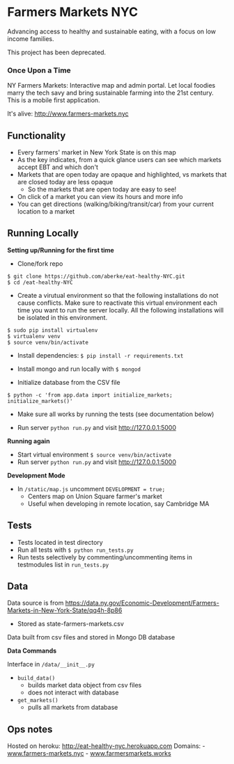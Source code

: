 Farmers Markets NYC
==============


Advancing access to healthy and sustainable eating, with a focus on low income families.


This project has been deprecated.

### Once Upon a Time


NY Farmers Markets: Interactive map and admin portal.
Let local foodies marry the tech savy and bring sustainable farming into the 21st century.
This is a mobile first application.

It's alive: <http://www.farmers-markets.nyc>


Functionality
---

- Every farmers' market in New York State is on this map
- As the key indicates, from a quick glance users can see which markets accept EBT and which don't
- Markets that are open today are opaque and highlighted, vs markets that are closed today are less opaque
	- So the markets that are open today are easy to see!
- On click of a market you can view its hours and more info
- You can get directions (walking/biking/transit/car) from your current location to a market


Running Locally
---

**Setting up/Running for the first time**

* Clone/fork repo 

```
$ git clone https://github.com/aberke/eat-healthy-NYC.git
$ cd /eat-healthy-NYC
```

* Create a virutual environment so that the following installations do not cause conflicts.  Make sure to reactivate this virtual environment each time you want to run the server locally.  All the following installations will be isolated in this environment.

```
$ sudo pip install virtualenv
$ virtualenv venv
$ source venv/bin/activate
```

* Install dependencies: ```$ pip install -r requirements.txt```

* Install mongo and run locally with ```$ mongod```
* Initialize database from the CSV file
```
$ python -c 'from app.data import initialize_markets; initialize_markets()'
```

* Make sure all works by running the tests (see documentation below)

* Run server ```python run.py``` and visit <http://127.0.0.1:5000>


**Running again**

* Start virtual environment ```$ source venv/bin/activate```
* Run server ```python run.py``` and visit <http://127.0.0.1:5000>



**Development Mode**

- In ```/static/map.js``` uncomment ```DEVELOPMENT = true;```
	- Centers map on Union Square farmer's market
	- Useful when developing in remote location, say Cambridge MA


Tests
---

- Tests located in test directory
- Run all tests with ```$ python run_tests.py```
- Run tests selectively by commenting/uncommenting items in testmodules list in ```run_tests.py```


Data
---

Data source is from https://data.ny.gov/Economic-Development/Farmers-Markets-in-New-York-State/qq4h-8p86
- Stored as state-farmers-markets.csv

Data built from csv files and stored in Mongo DB database

**Data Commands**

Interface in ```/data/__init__.py```

- ```build_data()```
	- builds market data object from csv files
	- does not interact with database
- ```get_markets()```
	- pulls all markets from database


Ops notes
---
Hosted on heroku: <http://eat-healthy-nyc.herokuapp.com>
Domains: 
	- <a href="http://www.farmers-markets.nyc">www.farmers-markets.nyc</a>
	- <a href="http://www.farmersmarkets.works">www.farmersmarkets.works</a>

